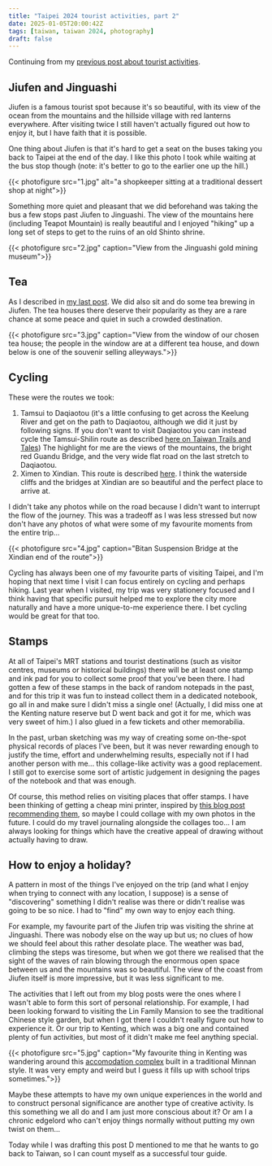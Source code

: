 ```yaml
---
title: "Taipei 2024 tourist activities, part 2"
date: 2025-01-05T20:00:42Z
tags: [taiwan, taiwan 2024, photography]
draft: false
---
```


Continuing from my [previous post about tourist activities](/blog/tw-2024-activities-1).

## Jiufen and Jinguashi

Jiufen is a famous tourist spot because it's so beautiful, with its view of the ocean from the mountains and the hillside village with red lanterns everywhere. After visiting twice I still haven't actually figured out how to enjoy it, but I have faith that it is possible.

One thing about Jiufen is that it's hard to get a seat on the buses taking you back to Taipei at the end of the day. I like this photo I took while waiting at the bus stop though (note: it's better to go to the earlier one up the hill.)

{{< photofigure src="1.jpg" alt="a shopkeeper sitting at a traditional dessert shop at night">}}

Something more quiet and pleasant that we did beforehand was taking the bus a few stops past Jiufen to Jinguashi. The view of the mountains here (including Teapot Mountain) is really beautiful and I enjoyed "hiking" up a long set of steps to get to the ruins of an old Shinto shrine.

{{< photofigure src="2.jpg" caption="View from the Jinguashi gold mining museum">}}

## Tea

As I described in [my last post](/blog/tw-2024-tea). We did also sit and do some tea brewing in Jiufen. The tea houses there deserve their popularity as they are a rare chance at some peace and quiet in such a crowded destination.

{{< photofigure src="3.jpg" caption="View from the window of our chosen tea house; the people in the window are at a different tea house, and down below is one of the souvenir selling alleyways.">}}

## Cycling

These were the routes we took:

1. Tamsui to Daqiaotou (it's a little confusing to get across the Keelung River and get on the path to Daqiaotou, although we did it just by following signs. If you don't want to visit Daqiaotou you can instead cycle the Tamsui-Shilin route as described [here on Taiwan Trails and Tales](https://taiwantrailsandtales.com/2020/04/22/tamsui-river-cycle-path/)) The highlight for me are the views of the mountains, the bright red Guandu Bridge, and the very wide flat road on the last stretch to Daqiaotou.
2. Ximen to Xindian. This route is described [here](https://taiwantrailsandtales.com/2019/12/06/ximen-to-xindian-river-cycle-path/). I think the waterside cliffs and the bridges at Xindian are so beautiful and the perfect place to arrive at.

I didn't take any photos while on the road because I didn't want to interrupt the flow of the journey. This was a tradeoff as I was less stressed but now don't have any photos of what were some of my favourite moments from the entire trip...

{{< photofigure src="4.jpg" caption="Bitan Suspension Bridge at the Xindian end of the route">}}

Cycling has always been one of my favourite parts of visiting Taipei, and I'm hoping that next time I visit I can focus entirely on cycling and perhaps hiking. Last year when I visited, my trip was very stationery focused and I think having that specific pursuit helped me to explore the city more naturally and have a more unique-to-me experience there. I bet cycling would be great for that too.

## Stamps

At all of Taipei's MRT stations and tourist destinations (such as visitor centres, museums or historical buildings) there will be at least one stamp and ink pad for you to collect some proof that you've been there. I had gotten a few of these stamps in the back of random notepads in the past, and for this trip it was fun to instead collect them in a dedicated notebook, go all in and make sure I didn't miss a single one! (Actually, I did miss one at the Kenting nature reserve but D went back and got it for me, which was very sweet of him.) I also glued in a few tickets and other memorabilia.

In the past, urban sketching was my way of creating some on-the-spot physical records of places I've been, but it was never rewarding enough to justify the time, effort and underwhelming results, especially not if I had another person with me... this collage-like activity was a good replacement. I still got to exercise some sort of artistic judgement in designing the pages of the notebook and that was enough.

Of course, this method relies on visiting places that offer stamps. I have been thinking of getting a cheap mini printer, inspired by [this blog post recommending them](https://wonderpens.ca/blogs/uncategorized/a-kodak-photo-printer), so maybe I could collage with my own photos in the future. I could do my travel journaling alongside the collages too... I am always looking for things which have the creative appeal of drawing without actually having to draw.

## How to enjoy a holiday?

A pattern in most of the things I've enjoyed on the trip (and what I enjoy when trying to connect with any location, I suppose) is a sense of "discovering" something I didn't realise was there or didn't realise was going to be so nice. I had to "find" my own way to enjoy each thing.

For example, my favourite part of the Jiufen trip was visiting the shrine at Jinguashi. There was nobody else on the way up but us; no clues of how we should feel about this rather desolate place. The weather was bad, climbing the steps was tiresome, but when we got there we realised that the sight of the waves of rain blowing through the enormous open space between us and the mountains was so beautiful. The view of the coast from Jiufen itself is more impressive, but it was less significant to me.

The activities that I left out from my blog posts were the ones where I wasn't able to form this sort of personal relationship. For example, I had been looking forward to visiting the Lin Family Mansion to see the traditional Chinese style garden, but when I got there I couldn't really figure out how to experience it. Or our trip to Kenting, which was a big one and contained plenty of fun activities, but most of it didn't make me feel anything special.

{{< photofigure src="5.jpg" caption="My favourite thing in Kenting was wandering around this [accomodation complex](https://kenting.cyh.org.tw) built in a traditional Minnan style. It was very empty and weird but I guess it fills up with school trips sometimes.">}}

Maybe these attempts to have my own unique experiences in the world and to construct personal significance are another type of creative activity. Is this something we all do and I am just more conscious about it? Or am I a chronic edgelord who can't enjoy things normally without putting my own twist on them...

Today while I was drafting this post D mentioned to me that he wants to go back to Taiwan, so I can count myself as a successful tour guide.
